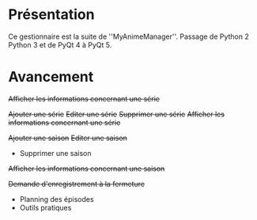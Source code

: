 # Présentation

Ce gestionnaire est la suite de ''MyAnimeManager''. Passage de Python 2 Python 3 et de PyQt 4 à PyQt 5.

# Avancement

~~Afficher les informations concernant une série~~

~~Ajouter une série~~
~~Editer une série~~
~~Supprimer une série~~
~~Afficher les informations concernant une série~~

~~Ajouter une saison~~
~~Editer une saison~~ 
- Supprimer une saison

~~Afficher les informations concernant une saison~~

~~Demande d'enregistrement à la fermeture~~

- Planning des épisodes
- Outils pratiques


